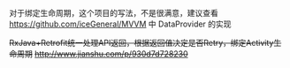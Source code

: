 对于绑定生命周期，这个项目的写法，不是很满意，建议查看 https://github.com/iceGeneral/MVVM 中 DataProvider 的实现 


~~RxJava+Retrofit统一处理API返回，根据返回值决定是否Retry，绑定Activity生命周期~~
~~http://www.jianshu.com/p/930d7d728230~~
